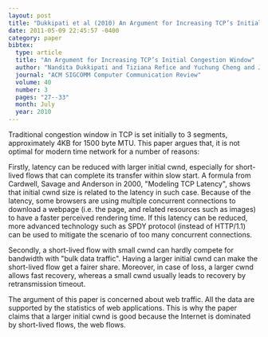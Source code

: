```yaml
---
layout: post
title: "Dukkipati et al (2010) An Argument for Increasing TCP’s Initial Congestion Window (CCR)"
date: 2011-05-09 22:45:57 -0400
category: paper
bibtex:
  type: article
  title: "An Argument for Increasing TCP’s Initial Congestion Window"
  author: "Nandita Dukkipati and Tiziana Refice and Yuchung Cheng and Jerry Chu and Tom Herbert and Amit Agarwal and Arvind Jain and Natalia Sutin"
  journal: "ACM SIGCOMM Computer Communication Review"
  volume: 40
  number: 3
  pages: "27--33"
  month: July
  year: 2010
---
```

Traditional congestion window in TCP is set initially to 3 segments, approximately 4KB for 1500 byte MTU. This paper argues that, it is not optimal for modern time network for a number of reasons:

Firstly, latency can be reduced with larger initial cwnd, especially for short-lived flows that can complete its transfer within slow start. A formula from Cardwell, Savage and Anderson in 2000, "Modeling TCP Latency", shows that initial cwnd size is related to the latency in such case. Because of the latency, some browsers are using multiple concurrent connections to download a webpage (i.e. the page, and related resources such as images) to have a faster perceived rendering time. If this latency can be reduced, more advanced technology such as SPDY protocol (instead of HTTP/1.1) can be used to mitigate the scenario of too many concurrent connections.

Secondly, a short-lived flow with small cwnd can hardly compete for bandwidth with "bulk data traffic". Having a larger initial cwnd can make the short-lived flow get a fairer share. Moreover, in case of loss, a larger cwnd allows fast recovery, whereas a small cwnd usually leads to recovery by retransmission timeout.

The argument of this paper is concerned about web traffic. All the data are supported by the statistics of web applications. This is why the paper claims that a larger initial cwnd is good because the Internet is dominated by short-lived flows, the web flows.
